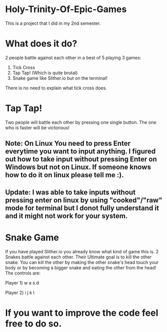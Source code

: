# Holy-Trinity-Of-Epic-Games
This is a project that I did in my 2nd semester.
# What does it do?
2 people battle against each other in a best of 5 playing 3 games:
1) Tick Cross
2) Tap Tap! (Which is quite brutal)
3) Snake game like Slither.io but on the terminal!


There is no need to explain what tick cross does.
# Tap Tap!
Two people will battle each other by pressing one single button. The one who is faster will be victorious!


## Note: On Linux You need to press Enter everytime you want to input anything. I figured out how to take input without pressing Enter on Windows but not on Linux. If someone knows how to do it on linux please tell me :).
## Update: I was able to take inputs without pressing enter on linux by using "cooked"/"raw" mode for terminal but I donot fully understand it and it might not work for your system. 
# Snake Game
If you have played Slither.io you already know what kind of game this is. 2 Snakes battle against each other. Their Ultimate goal is to kill the other snake. You can kill the other by making the other snake's head touch your body or by becoming a bigger snake and eating the other from the head!
The controls are:


Player 1) w a s d


Player 2) i j k l
# If you want to improve the code feel free to do so.
